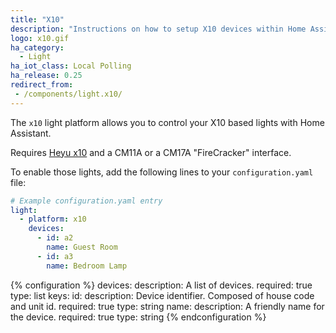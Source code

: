 ```yaml
---
title: "X10"
description: "Instructions on how to setup X10 devices within Home Assistant."
logo: x10.gif
ha_category:
  - Light
ha_iot_class: Local Polling
ha_release: 0.25
redirect_from:
 - /components/light.x10/
---
```


The `x10` light platform allows you to control your X10 based lights with Home Assistant.

Requires [Heyu x10](http://www.heyu.org) and a CM11A or a CM17A "FireCracker" interface.

To enable those lights, add the following lines to your `configuration.yaml` file:

```yaml
# Example configuration.yaml entry
light:
  - platform: x10
    devices:
      - id: a2
        name: Guest Room
      - id: a3
        name: Bedroom Lamp
```

{% configuration %}
devices:
  description: A list of devices.
  required: true
  type: list
  keys:
    id:
      description: Device identifier. Composed of house code and unit id.
      required: true
      type: string
    name:
      description: A friendly name for the device.
      required: true
      type: string
{% endconfiguration %}
